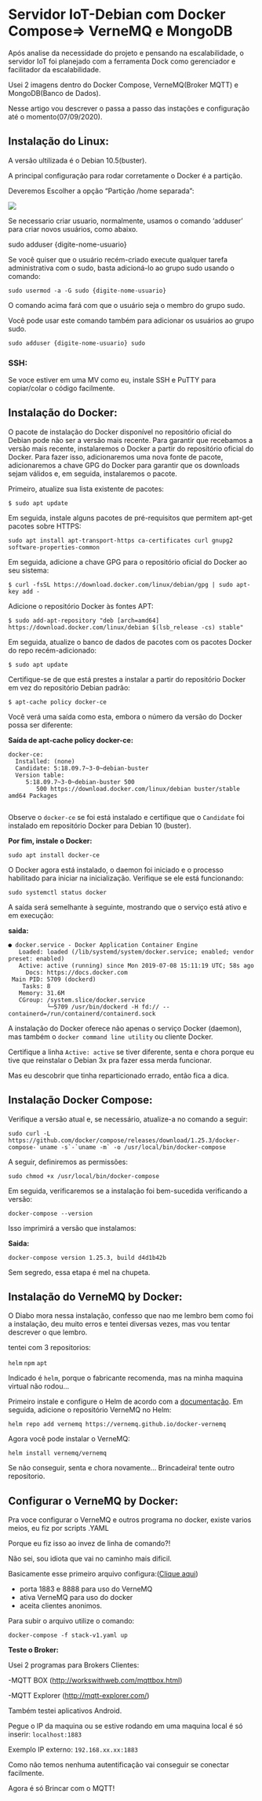# Servidor IoT-Debian com Docker Compose=> VerneMQ e MongoDB

Após analise da necessidade do projeto e pensando na escalabilidade, o servidor IoT foi planejado com a ferramenta Dock como gerenciador e facilitador da escalabilidade. 

Usei 2 imagens dentro do Docker Compose, VerneMQ(Broker MQTT) e MongoDB(Banco de Dados).

Nesse artigo vou descrever o passa a passo das instações e configuração até o momento(07/09/2020).


## Instalação do Linux:

A versão ultilizada é o Debian 10.5(buster).

A principal configuração para rodar corretamente o Docker é a partição.

Deveremos Escolher a opção “Partição /home separada”:

<img src=https://servidordebian.org/_media/pt/buster/install/12-part-3.png>

Se necessario criar usuario, normalmente, usamos o comando ‘adduser’ para criar novos usuários, como abaixo.

sudo adduser {digite-nome-usuario}

Se você quiser que o usuário recém-criado execute qualquer tarefa administrativa com o sudo, basta adicioná-lo ao grupo sudo usando o comando:

``sudo usermod -a -G sudo {digite-nome-usuario}``

O comando acima fará com que o usuário seja o membro do grupo sudo.

Você pode usar este comando também para adicionar os usuários ao grupo sudo.

``sudo adduser {digite-nome-usuario} sudo``

### SSH:

Se voce estiver em uma MV como eu, instale SSH e PuTTY para copiar/colar o código facilmente.

## Instalação do Docker:

O pacote de instalação do Docker disponível no repositório oficial do Debian pode não ser a versão mais recente. Para garantir que recebamos a versão mais recente, instalaremos o Docker a partir do repositório oficial do Docker. Para fazer isso, adicionaremos uma nova fonte de pacote, adicionaremos a chave GPG do Docker para garantir que os downloads sejam válidos e, em seguida, instalaremos o pacote.

Primeiro, atualize sua lista existente de pacotes:

``$ sudo apt update``

Em seguida, instale alguns pacotes de pré-requisitos que permitem apt-get pacotes sobre HTTPS:

``sudo apt install apt-transport-https ca-certificates curl gnupg2 software-properties-common``

Em seguida, adicione a chave GPG para o repositório oficial do Docker ao seu sistema:

``$ curl -fsSL https://download.docker.com/linux/debian/gpg | sudo apt-key add -``

Adicione o repositório Docker às fontes APT:

``$ sudo add-apt-repository "deb [arch=amd64] https://download.docker.com/linux/debian $(lsb_release -cs) stable"``

Em seguida, atualize o banco de dados de pacotes com os pacotes Docker do repo recém-adicionado:

``$ sudo apt update``

Certifique-se de que está prestes a instalar a partir do repositório Docker em vez do repositório Debian padrão:

``$ apt-cache policy docker-ce``

Você verá uma saída como esta, embora o número da versão do Docker possa ser diferente:

**Saída de apt-cache policy docker-ce:**

```
docker-ce:
  Installed: (none)
  Candidate: 5:18.09.7~3-0~debian-buster
  Version table:
     5:18.09.7~3-0~debian-buster 500
        500 https://download.docker.com/linux/debian buster/stable amd64 Packages
        
```

Observe o ``docker-ce`` se foi está instalado e certifique que o ``Candidate`` foi instalado em repositório Docker para Debian 10 (buster).

**Por fim, instale o Docker:**

``sudo apt install docker-ce``

O Docker agora está instalado, o daemon foi iniciado e o processo habilitado para iniciar na inicialização. Verifique se ele está funcionando:

``sudo systemctl status docker``

A saída será semelhante à seguinte, mostrando que o serviço está ativo e em execução:


**saida:**
```
● docker.service - Docker Application Container Engine
   Loaded: loaded (/lib/systemd/system/docker.service; enabled; vendor preset: enabled)
   Active: active (running) since Mon 2019-07-08 15:11:19 UTC; 58s ago
     Docs: https://docs.docker.com
 Main PID: 5709 (dockerd)
    Tasks: 8
   Memory: 31.6M
   CGroup: /system.slice/docker.service
           └─5709 /usr/bin/dockerd -H fd:// --containerd=/run/containerd/containerd.sock
```

A instalação do Docker oferece não apenas o serviço Docker (daemon), mas também o  ``docker command line utility`` ou cliente Docker.

Certifique a linha ``Active: active`` se tiver diferente, senta e chora porque eu tive que reinstalar o Debian 3x pra fazer essa merda funcionar.

Mas eu descobrir que tinha reparticionado errado, então fica a dica.



## Instalação Docker Compose:

Verifique a versão atual e, se necessário, atualize-a no comando a seguir:

``sudo curl -L https://github.com/docker/compose/releases/download/1.25.3/docker-compose-`uname -s`-`uname -m` -o /usr/local/bin/docker-compose``

A seguir, definiremos as permissões:

``sudo chmod +x /usr/local/bin/docker-compose``

Em seguida, verificaremos se a instalação foi bem-sucedida verificando a versão:

``docker-compose --version``

Isso imprimirá a versão que instalamos:

**Saida:**

```docker-compose version 1.25.3, build d4d1b42b```

Sem segredo, essa etapa é mel na chupeta.

## Instalação do VerneMQ by Docker:

O Diabo mora nessa instalação, confesso que nao me lembro bem como foi a instalação, deu muito erros e tentei diversas vezes, mas vou tentar descrever o que lembro.

tentei com 3 repositorios:

``helm``
``npm``
``apt``

Indicado é ``helm``, porque o fabricante recomenda, mas na minha maquina virtual não rodou...

Primeiro instale e configure o Helm de acordo com a [documentação](https://helm.sh/docs/intro/). 
Em seguida, adicione o repositório VerneMQ no Helm:

``helm repo add vernemq https://vernemq.github.io/docker-vernemq``

Agora você pode instalar o VerneMQ:

``helm install vernemq/vernemq``

Se não conseguir, senta e chora novamente...
Brincadeira! tente outro repositorio.

## Configurar o VerneMQ by Docker:
Pra voce configurar o VerneMQ e outros programa no docker, existe varios meios, eu fiz por scripts .YAML

Porque eu fiz isso ao invez de linha de comando?! 

Não sei, sou idiota que vai no caminho mais dificil.

Basicamente esse primeiro arquivo configura:([Clique aqui](https://github.com/Sidosan/IoT-ContagemPessoas/blob/master/stack-v1.yaml))
- porta 1883 e 8888 para uso do VerneMQ
- ativa VerneMQ para uso do docker
- aceita clientes anonimos.

Para subir o arquivo utilize o comando:

``docker-compose -f stack-v1.yaml up``

**Teste o Broker:**

Usei 2 programas para Brokers Clientes:

-MQTT BOX (http://workswithweb.com/mqttbox.html)

-MQTT Explorer (http://mqtt-explorer.com/)

Também testei aplicativos Android.

Pegue o IP da maquina ou se estive rodando em uma maquina local é só inserir:
``localhost:1883``

Exemplo IP externo:
``192.168.xx.xx:1883``

Como não temos nenhuma autentificação vai conseguir se conectar facilmente.

Agora é só Brincar com o MQTT!















